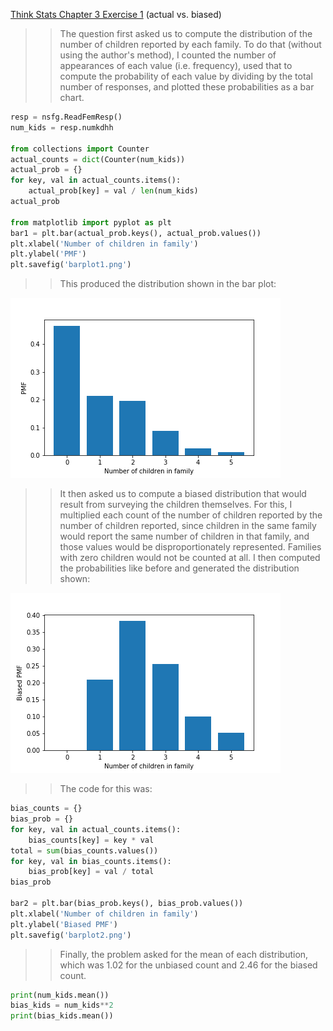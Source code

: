 [Think Stats Chapter 3 Exercise 1](http://greenteapress.com/thinkstats2/html/thinkstats2004.html#toc31) (actual vs. biased)

>> The question first asked us to compute the distribution of the number of children reported by each family. To do that (without using the author's method), I counted the number of appearances of each value (i.e. frequency), used that to compute the probability of each value by dividing by the total number of responses, and plotted these probabilities as a bar chart.

```python
resp = nsfg.ReadFemResp()
num_kids = resp.numkdhh

from collections import Counter
actual_counts = dict(Counter(num_kids))
actual_prob = {}
for key, val in actual_counts.items():
    actual_prob[key] = val / len(num_kids)
actual_prob

from matplotlib import pyplot as plt
bar1 = plt.bar(actual_prob.keys(), actual_prob.values())
plt.xlabel('Number of children in family')
plt.ylabel('PMF')
plt.savefig('barplot1.png')
```

> > This produced the distribution shown in the bar plot:

![barplot1](barplot1.png)



> > It then asked us to compute a biased distribution that would result from surveying the children themselves. For this, I multiplied each count of the number of children reported by the number of children reported, since children in the same family would report the same number of children in that family, and those values would be disproportionately represented. Families with zero children would not be counted at all. I then computed the probabilities like before and generated the distribution shown:

![barplot2](barplot2.png)

> > The code for this was:

```python
bias_counts = {}
bias_prob = {}
for key, val in actual_counts.items():
    bias_counts[key] = key * val
total = sum(bias_counts.values())
for key, val in bias_counts.items():
    bias_prob[key] = val / total
bias_prob

bar2 = plt.bar(bias_prob.keys(), bias_prob.values())
plt.xlabel('Number of children in family')
plt.ylabel('Biased PMF')
plt.savefig('barplot2.png')
```

> > Finally, the problem asked for the mean of each distribution, which was 1.02 for the unbiased count and 2.46 for the biased count.

```python
print(num_kids.mean())
bias_kids = num_kids**2
print(bias_kids.mean())
```
